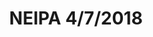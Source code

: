 ---
title: NEIPA 4/7/2018
bjcp_cat: Imperial IPA (14 C)
brew_date: April 07, 2018
type: homebrew_recipe
short_description: Yet another double IPA
page_url: /recipes/NEIPA_4_7_2018.html
---